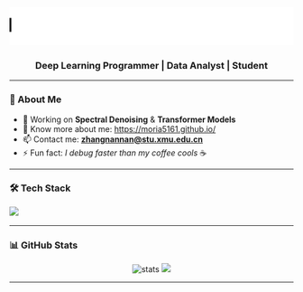 <p align="center">
  <img src="./animated_title.svg" alt="Hi, I'm Zhangnannan" />
</p>
<h3 align="center">Deep Learning Programmer | Data Analyst | Student</h3>

---

### 🚀 About Me  
- 🔭 Working on **Spectral Denoising** & **Transformer Models**  
- 🌱 Know more about me: https://moria5161.github.io/
- 📫 Contact me: **zhangnannan@stu.xmu.edu.cn**  
- ⚡ Fun fact: *I debug faster than my coffee cools* ☕

---

### 🛠 Tech Stack  
<p align="left">
  <img src="https://skillicons.dev/icons?i=python,pytorch,matlab,linux,git" />
</p>

---

### 📊 GitHub Stats  
<p align="center">
  <img src="https://github-readme-stats.vercel.app/api?username=moria5161&show_icons=true&theme=tokyonight" alt="stats" height="165"/>
  <img src="https://github-readme-stats.vercel.app/api/top-langs/?username=moria5161&layout=compact&theme=tokyonight" height="165"/>
</p>

---

